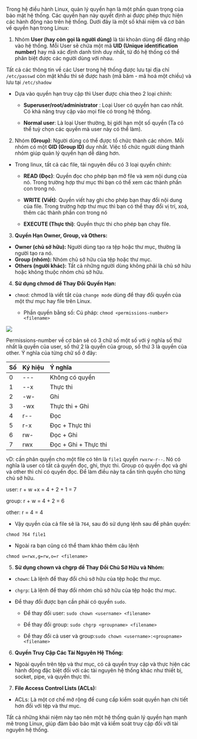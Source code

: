 Trong hệ điều hành Linux, quản lý quyền hạn là một phần quan trọng của bảo mật hệ thống. Các quyền hạn này quyết định ai được phép thực hiện các hành động nào trên hệ thống. Dưới đây là một số khái niệm và cơ bản về quyền hạn trong Linux:

1. Nhóm **User (hay còn gọi là người dùng)** là tài khoản dùng để đăng nhập vào hệ thống. Mỗi User sẽ chứa một mã **UID (Unique identification number)** hay mã xác định danh tính duy nhất, từ đó hệ thống có thể phân biệt được các người dùng với nhau.

Tất cả các thông tin về các User trong hệ thống được lưu tại địa chỉ `/etc/passwd` còn mật khẩu thì sẽ được hash (mã băm - mã hoá một chiều) và lưu tại `/etc/shadow`

- Dựa vào quyền hạn truy cập thì User được chia theo 2 loại chính:

    + **Superuser/root/administrator** : Loại User có quyền hạn cao nhất. Có khả năng truy cập vào mọi file có trong hệ thống.

    + **Normal user**: Là loại User thường, bị giới hạn một số quyền (Ta có thể tuỳ chọn các quyền mà user này có thể làm).

2. Nhóm **(Group)**: Người dùng có thể được tổ chức thành các nhóm. Mỗi nhóm có một **GID (Group ID)** duy nhất. Việc tổ chức người dùng thành nhóm giúp quản lý quyền hạn dễ dàng hơn.

- Trong linux, tất cả các file, tài nguyên đều có 3 loại quyền chính:

    + **READ (Đọc)**: Quyền đọc cho phép bạn mở file và xem nội dung của nó. Trong trường hợp thư mục thì bạn có thể xem các thành phần con trong nó.

    + **WRITE (Viết)**: Quyền viết hay ghi cho phép bạn thay đổi nội dung của file. Trong trường hợp thư mục thì bạn có thể thay đổi vị trí, xoá, thêm các thành phần con trong nó

    + **EXECUTE (Thực thi)**: Quyền thực thi cho phép bạn chạy file.

3. **Quyền Hạn Owner, Group, và Others:**

- **Owner (chủ sở hữu):** Người dùng tạo ra tệp hoặc thư mục, thường là người tạo ra nó.
- **Group (nhóm):** Nhóm chủ sở hữu của tệp hoặc thư mục.
- **Others (người khác):** Tất cả những người dùng không phải là chủ sở hữu hoặc không thuộc nhóm chủ sở hữu.

4. **Sử dụng chmod để Thay Đổi Quyền Hạn:**

- `chmod`: chmod là viết tắt của `change mode` dùng để thay đổi quyền của một thư mục hay file trên Linux.

    + Phần quyền bằng số:
Cú pháp: `chmod <permissions-number> <filename>`

![](https://images.viblo.asia/b9741f62-bb9f-492c-8bf1-8a865193edc5.png)

Permissions-number về cơ bản sẽ có 3 chữ số một số với ý nghĩa số thứ nhất là quyền của user, số thứ 2 là quyền của group, số thứ 3 là quyền của other. Ý nghĩa của từng chữ số ở đây:

| Số     | Ký hiệu     | Ý nghĩa              | 
| :----- | :---------- | :------------------  | 
| 0      | ---         | Không có quyền       | 
| 1      | --x         | Thực thi             | 
| 2      | -w-         | Ghi                  | 
| 3      | -wx         | Thực thi + Ghi       |
| 4      | r--         | Đọc                  |
| 5      | r-x         | Đọc + Thực thi       |
| 6      | rw-         | Đọc + Ghi            |
| 7      | rwx         | Đọc + Ghi + Thực thi |

vD: cần phân quyền cho một file có tên là `file1` quyền `rwxrw-r--`. Nó có nghĩa là user có tất cả quyền đọc, ghi, thực thi. Group có quyền đọc và ghi và other thì chỉ có quyền đọc. Để làm điều này ta cần tính quyền cho từng chủ sở hữu.

user: r + w +x = 4 + 2 + 1 = 7

group: r + w = 4 + 2 = 6

other: r = 4 = 4

- Vậy quyền của cả file sẽ là `764`, sau đó sử dụng lệnh sau để phân quyền:

`chmod 764 file1`

- Ngoài ra bạn cũng có thể tham khảo thêm câu lệnh

`chmod u=rwx,g=rw,o=r <filename>`

5. **Sử dụng chown và chgrp để Thay Đổi Chủ Sở Hữu và Nhóm:**

- `chown`: Là lệnh để thay đổi chủ sở hữu của tệp hoặc thư mục.
- `chgrp`: Là lệnh để thay đổi nhóm chủ sở hữu của tệp hoặc thư mục.

- Để thay đổi được bạn cần phải có quyền `sudo`.

    + Để thay đổi user: `sudo chown <username> <filename>`

    + Để thay đổi group: `sudo chgrp <groupname> <filename>`

    + Để thay đổi cả user và group:`sudo chown <username>:<groupname> <filename>`

6. **Quyền Truy Cập Các Tài Nguyên Hệ Thống:**

- Ngoài quyền trên tệp và thư mục, có cả quyền truy cập và thực hiện các hành động đặc biệt đối với các tài nguyên hệ thống khác như thiết bị, socket, pipe, và quyền thực thi.

7. **File Access Control Lists (ACLs):**

- ACLs: Là một cơ chế mở rộng để cung cấp kiểm soát quyền hạn chi tiết hơn đối với tệp và thư mục.

Tất cả những khái niệm này tạo nên một hệ thống quản lý quyền hạn mạnh mẽ trong Linux, giúp đảm bảo bảo mật và kiểm soát truy cập đối với tài nguyên hệ thống.